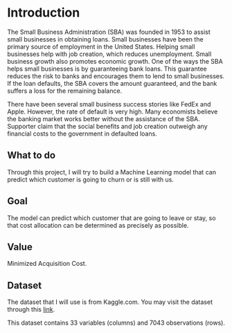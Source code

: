 # Introduction

The Small Business Administration (SBA) was founded in 1953 to assist small businesses in obtaining loans. Small businesses have been the primary source of employment in the United States. Helping small businesses help with job creation, which reduces unemployment. Small business growth also promotes economic growth. One of the ways the SBA helps small businesses is by guaranteeing bank loans. This guarantee reduces the risk to banks and encourages them to lend to small businesses. If the loan defaults, the SBA covers the amount guaranteed, and the bank suffers a loss for the remaining balance.

There have been several small business success stories like FedEx and Apple. However, the rate of default is very high. Many economists believe the banking market works better without the assistance of the SBA. Supporter claim that the social benefits and job creation outweigh any financial costs to the government in defaulted loans.

## What to do

Through this project, I will try to build a Machine Learning model that can predict which customer is going to churn or is still with us.

## __Goal__

The model can predict which customer that are going to leave or stay, so that cost allocation can be determined as precisely as possible.

## Value

Minimized Acquisition Cost.

## Dataset

The dataset that I will use is from Kaggle.com. You may visit the dataset through this [link](https://www.kaggle.com/yeanzc/telco-customer-churn-ibm-dataset).

This dataset contains 33 variables (columns) and 7043 observations (rows).


```python

```
